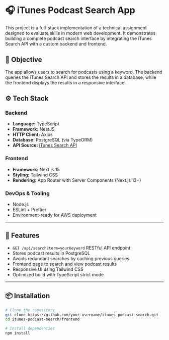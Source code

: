 # 🎧 iTunes Podcast Search App

This project is a full-stack implementation of a technical assignment designed to evaluate skills in modern web development. It demonstrates building a complete podcast search interface by integrating the iTunes Search API with a custom backend and frontend.

## 📌 Objective

The app allows users to search for podcasts using a keyword. The backend queries the iTunes Search API and stores the results in a database, while the frontend displays the results in a responsive interface.

## ⚙️ Tech Stack

### Backend
- **Language:** TypeScript
- **Framework:** NestJS
- **HTTP Client:** Axios
- **Database:** PostgreSQL (via TypeORM)
- **API Source:** [iTunes Search API](https://itunes.apple.com/search)

### Frontend
- **Framework:** Next.js 15
- **Styling:** Tailwind CSS
- **Rendering:** App Router with Server Components (Next.js 13+)

### DevOps & Tooling
- Node.js
- ESLint + Prettier
- Environment-ready for AWS deployment

---

## 🚀 Features

- `GET /api/search?term=yourKeyword` RESTful API endpoint
- Stores podcast results in PostgreSQL
- Avoids redundant searches by caching previous queries
- Frontend page to search and view podcast results
- Responsive UI using Tailwind CSS
- Optimized build with TypeScript strict mode

---

## 📦 Installation

```bash
# Clone the repository
git clone https://github.com/your-username/itunes-podcast-search.git
cd itunes-podcast-search/frontend

# Install dependencies
npm install
